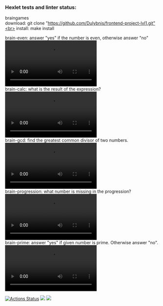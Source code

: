 ### Hexlet tests and linter status:
braingames<br>
download: git clone "https://github.com/Dulybnis/frontend-project-lvl1.git"<br>
install: make install<br>

brain-even: answer "yes" if the number is even, otherwise answer "no"<br>
<video><source src="https://asciinema.org/a/nZxP0LeVtfQ2ZurV8x8II3ziw"/></video><br>
brain-calc: what is the result of the expression?<br>
<video src="https://asciinema.org/a/mWcmLig5BCd5OznxwadHUjQuA"></video><br>
brain-gcd: find the greatest common divisor of two numbers.<br>
<video src="https://asciinema.org/a/g0Rk7kMuzR5w0IzpUU3xRa2JG"></video><br>
brain-progression: what number is missing in the progression?<br>
<video src="https://asciinema.org/a/s90Vzcdbp6hHivWeV2SK5yMKU"></video><br>
brain-prime: answer "yes" if given number is prime. Otherwise answer "no".<br>
<video src="https://asciinema.org/a/hWIgVLyGDHnriWMaHFL8SwraQ"></video><br>

[![Actions Status](https://github.com/Dulybnis/frontend-project-lvl1/workflows/hexlet-check/badge.svg)](https://github.com/Dulybnis/frontend-project-lvl1/actions)
<a href="https://codeclimate.com/github/Dulybnis/frontend-project-lvl1/maintainability"><img src="https://api.codeclimate.com/v1/badges/df458f96d860a77ee0c4/maintainability" /></a>
<a href="https://codeclimate.com/github/Dulybnis/frontend-project-lvl1/test_coverage"><img src="https://api.codeclimate.com/v1/badges/df458f96d860a77ee0c4/test_coverage" /></a><br>
